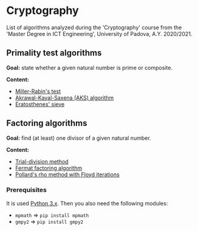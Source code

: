 # Cryptography
List of algorithms analyzed during the 'Cryptography' course from the 'Master Degree in ICT Engineering', University of Padova, A.Y. 2020/2021.

## Primality test algorithms
**Goal:** state whether a given natural number is prime or composite.

**Content:**
 - [Miller-Rabin's test]()
 - [Akrawal-Kayal-Saxena (AKS) algorithm]()
 - [Eratosthenes' sieve]()

## Factoring algorithms
**Goal:** find (at least) one divisor of a given natural number.

**Content:**
 - [Trial-division method]()
 - [Fermat factoring algorithm]()
 - [Pollard's rho method with Floyd iterations]()

### Prerequisites
It is used [Python 3.x](https://www.python.org/downloads/). Then you also need the following modules:
- ``` mpmath ``` => ``` pip install mpmath ```
- ``` gmpy2 ``` => ``` pip install gmpy2 ```
